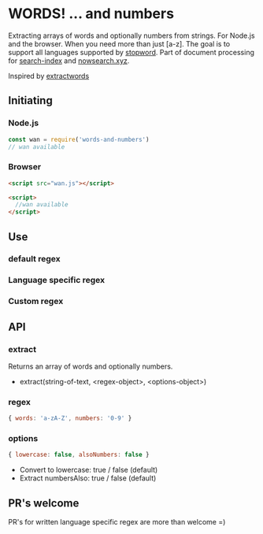 # WORDS! ... and numbers
Extracting arrays of words and optionally numbers from strings. For Node.js and the browser. When you need more than just [a-z]. The goal is to support all languages supported by [stopword](https://github.com/fergiemcdowall/stopword#language-code). Part of document processing for [search-index](https://github.com/fergiemcdowall/search-index) and [nowsearch.xyz](https://github.com/eklem/nowsearch.xyz).

Inspired by [extractwords](https://github.com/f-a-r-a-z/extractwords)

## Initiating

### Node.js

```javascript
const wan = require('words-and-numbers')
// wan available
```

### Browser

```html
<script src="wan.js"></script>

<script>
  //wan available
</script>

```

## Use

### default regex

### Language specific regex

### Custom regex

## API

### extract

Returns an array of words and optionally numbers.

* extract(string-of-text, \<regex-object\>, \<options-object\>)

### regex
```javascript
{ words: 'a-zA-Z', numbers: '0-9' }
```

### options
```javascript
{ lowercase: false, alsoNumbers: false }
```
* Convert to lowercase: true / false (default)
* Extract numbersAlso: true / false (default)

## PR's welcome
PR's for written language specific regex are more than welcome =)
